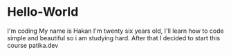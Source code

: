 # Hello-World
I'm coding
My name is Hakan I'm twenty six years old, I'll learn how to code simple and beautiful so i am studying hard.
After that I decided to start this course patika.dev
